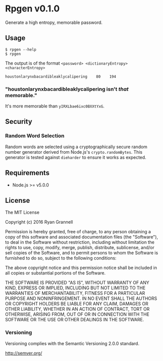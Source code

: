 
# Rpgen v0.1.0

Generate a high entropy, memorable password.





## Usage

```
$ rpgen --help
$ rpgen
```
The output is of the format `<password> <dictionaryEntropy> <characterEntropy>`

```
houstonlarynxbacardibleaklycalipering    80    194
```
### "houstonlarynxbacardibleaklycalipering isn't *that* memorable."

It's more memorable than `yIRXLbae6ixc0BXXtYxG`.





## Security

### Random Word Selection

Random words are selected using a cryptographically secure random number generator derived from
Node.js's `crypto.randomBytes`. This generator is tested against `dieharder` to ensure it works as
expected.





## Requirements

- Node.js >= v5.0.0





## License

The MIT License

Copyright (c) 2016 Ryan Grannell

Permission is hereby granted, free of charge, to any person obtaining a copy of this software and associated documentation files (the "Software"), to deal in the Software without restriction, including without limitation the rights to use, copy, modify, merge, publish, distribute, sublicense, and/or sell copies of the Software, and to permit persons to whom the Software is furnished to do so, subject to the following conditions:

The above copyright notice and this permission notice shall be included in all copies or substantial portions of the Software.

THE SOFTWARE IS PROVIDED "AS IS", WITHOUT WARRANTY OF ANY KIND, EXPRESS OR IMPLIED, INCLUDING BUT NOT LIMITED TO THE WARRANTIES OF MERCHANTABILITY, FITNESS FOR A PARTICULAR PURPOSE AND NONINFRINGEMENT. IN NO EVENT SHALL THE AUTHORS OR COPYRIGHT HOLDERS BE LIABLE FOR ANY CLAIM, DAMAGES OR OTHER LIABILITY, WHETHER IN AN ACTION OF CONTRACT, TORT OR OTHERWISE, ARISING FROM, OUT OF OR IN CONNECTION WITH THE SOFTWARE OR THE USE OR OTHER DEALINGS IN THE SOFTWARE.





### Versioning

Versioning complies with the Semantic Versioning 2.0.0 standard.

http://semver.org/
